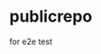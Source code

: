 # publicrepo
for e2e test














































































































































































































































































































































































































































































































































































































































































































































































































































































































































































































































































































































































































































































































































































































































































































































































































































































































































































































































































































































































































































































































































































































































































































































































































































































































































































































































































































































































































































































































































































































































































































































































































































































































































































































































































































































































































































































































































































































































































































































































































































































































































































